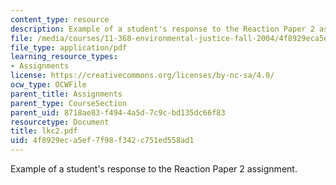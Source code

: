 ```yaml
---
content_type: resource
description: Example of a student's response to the Reaction Paper 2 assignment.
file: /media/courses/11-368-environmental-justice-fall-2004/4f8929eca5ef7f98f342c751ed558ad1_lkc2.pdf
file_type: application/pdf
learning_resource_types:
- Assignments
license: https://creativecommons.org/licenses/by-nc-sa/4.0/
ocw_type: OCWFile
parent_title: Assignments
parent_type: CourseSection
parent_uid: 8718ae83-f494-4a5d-7c9c-bd135dc66f83
resourcetype: Document
title: lkc2.pdf
uid: 4f8929ec-a5ef-7f98-f342-c751ed558ad1
---
```

Example of a student's response to the Reaction Paper 2 assignment.